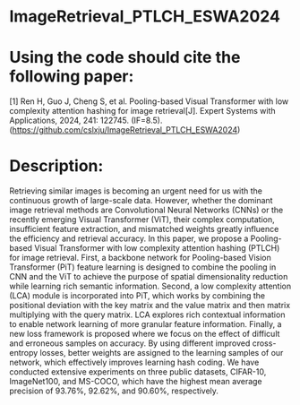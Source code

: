 # ImageRetrieval_PTLCH_ESWA2024

# Using the code should cite the following paper:

[1] Ren H, Guo J, Cheng S, et al. Pooling-based Visual Transformer with low complexity attention hashing for image retrieval[J]. Expert Systems with Applications, 2024, 241: 122745. (IF=8.5).(https://github.com/cslxju/ImageRetrieval_PTLCH_ESWA2024)

# Description:
Retrieving similar images is becoming an urgent need for us with the continuous growth of large-scale data. However, whether the dominant image retrieval methods are Convolutional Neural Networks (CNNs) or the recently emerging Visual Transformer (ViT), their complex computation, insufficient feature extraction, and mismatched weights greatly influence the efficiency and retrieval accuracy. In this paper, we propose a Pooling-based Visual Transformer with low complexity attention hashing (PTLCH) for image retrieval. First, a backbone network for Pooling-based Vision Transformer (PiT) feature learning is designed to combine the pooling in CNN and the ViT to achieve the purpose of spatial dimensionality reduction while learning rich semantic information. Second, a low complexity attention (LCA) module is incorporated into PiT, which works by combining the positional deviation with the key matrix and the value matrix and then matrix multiplying with the query matrix. LCA explores rich contextual information to enable network learning of more granular feature information. Finally, a new loss framework is proposed where we focus on the effect of difficult and erroneous samples on accuracy. By using different improved cross-entropy losses, better weights are assigned to the learning samples of our network, which effectively improves learning hash coding. We have conducted extensive experiments on three public datasets, CIFAR-10, ImageNet100, and MS-COCO, which have the highest mean average precision of 93.76%, 92.62%, and 90.60%, respectively.



